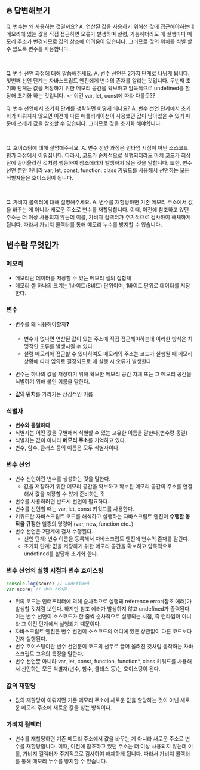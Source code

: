 ## 🔥 답변해보기
Q. 변수는 왜 사용하는 것일까요?
A. 연산된 값을 사용하기 위해선 값에 접근해야하는데 메모리에 있는 값을 직접 접근하면 오류가 발생하며 설령, 가능하더라도 매 실행마다 메모리 주소가 변경되므로 값의 참조에 어려움이 있습니다. 그러므로 값의 위치를 식별 할 수 있도록 변수를 사용합니다.

<br />

Q. 변수 선언 과정에 대해 말씀해주세요.
A. 변수 선언은 2가지 단계로 나뉘게 됩니다. 첫번째 선언 단계는 자바스크립트 엔진에게 변수의 존재를 알리는 것입니다.
두번째 초기화 단계는 값을 저장하기 위한 메모리 공간을 확보하고 암묵적으로 undefined를 할당해 초기화 하는 것입니다. <- 이건 var, let, const에 따라 다를듯??

Q. 변수 선언에서 초기화 단계를 생략하면 어떻게 되나요?
A. 변수 선언 단계에서 초기화가 이뤄지지 않으면 이전에 다른 애플리케이션이 사용했던 값이 남아있을 수 있기 때문에 쓰레기 값을 참조할 수 있습니다. 그러므로 값을 초기화 해야합니다.

<br />

Q. 호이스팅에 대해 설명해주세요.
A. 변수 선언 과정은 런타임 시점이 아닌 소스코드 평가 과정에서 이뤄집니다. 따라서, 코드가 순차적으로 실행되더라도 마치 코드가 최상단에 끌어올려진 것처럼 행동하여 참조에러가 발생하지 않은 것을 말합니다.
또한, 변수 선언 뿐만 아니라 var, let, const, function, class 키워드를 사용해서 선언하는 모든 식별자들은 호이스팅이 됩니다.

<br />

Q. 가비지 콜렉터에 대해 설명해주세요.
A. 변수를 재할당하면 기존 메모리 주소에서 값을 바꾸는 게 아니라 새로운 주소로 변수를 재할당합니다. 이때, 이전에 참조하고 있던 주소는 더 이상 사용되지 않는데 이를, 가비지 컬렉터가 주기적으로 검사하여 해체하게 됩니다.
따라서 가비지 콜렉터를 통해 메모리 누수를 방지할 수 있습니다.


## 변수란 무엇인가

### 메모리
- 메모리란 데이터를 저장할 수 있는 메모리 셀의 집합체
- 메모리 셀 하나의 크기는 1바이트(8비트) 단위이며, 1바이트 단위로 데이터를 저장한다.

### 변수
- 변수를 왜 사용해야할까❓
   - 변수가 없다면 연산된 값이 있는 주소에 직접 접근해야하는데 이러한 방식은 치명적인 오류를 발생시킬 수 있다.
    - 설령 메모리에 접근할 수 있다하여도 메모리의 주소는 코드가 실행될 때 메모리 상황에 따라 임의로 결정되므로 매 실행 시 오류가 발생한다.
   
- 변수는 하나의 값을 저장하기 위해 확보한 메모리 공간 자체 또는 그 메모리 공간을 식별하기 위해 붙인 이름을 말한다.
- **값의 위치**를 가리키는 상징적인 이름

### 식별자
- **변수와 동일하다**
- 식별자는 어떤 값을 구별해서 식별할 수 있는 고유한 이름을 말한다(변수랑 동일)
- 식별자는 값이 아니라 **메모리 주소**를 기억하고 있다.
- 변수, 함수, 클래스 등의 이름은 모두 식별자이다.

### 변수 선언
- 변수 선언이란 변수를 생성하는 것을 말한다.
    - 값을 저장하기 위한 메모리 공간을 확보하고 확보된 메모리 공간의 주소를 연결해서 값을 저장할 수 있게 준비하는 것
- 변수를 사용하려면 반드시 선언이 필요하다.
- 변수를 선언할 때는 var, let, const 키워드를 사용한다.
- 키워드란 자바스크립트 코드를 해석하고 실행하는 자바스크립트 엔진이 **수행할 동작을 규정**한 일종의 명령어 (var, new, function etc..)
- 변수 선언은 2단계에 걸쳐 수행된다.
    - 선언 단계: 변수 이름을 등록해서 자바스크립트 엔진에 변수의 존재를 알린다.
    - 초기화 단계: 값을 저장하기 위한 메모리 공간을 확보하고 암묵적으로 undefined를 할당해 초기화 한다.
    
### 변수 선언의 실행 시점과 변수 호이스팅
```javascript
console.log(score) // undefined
var score; // 변수 선언문
```
- 위의 코드는 인터프리터에 의해 순차적으로 실행돼 reference error(참조 에러)가 발생할 것처럼 보인다. 하지만 참조 에러가 발생하지 않고 undefined가 출력된다. 이는 변수 선언이 소스코드가 한 줄씩 순차적으로 실행되는 시점, 즉 런타임이 아니라 그 이전 단계에서 실행되기 때문이다.
- 자바스크립트 엔진은 변수 선언이 소스코드의 어디에 있든 상관없이 다른 코드보다 먼저 실행된다.
- 변수 호이스팅이란 변수 선언문이 코드의 선두로 끌어 올려진 것처럼 동작하는 자바스크립트 고유의 특징을 말한다.
- 변수 선언뿐 아니라 var, let, const, function, function*, class 키워드를 사용해서 선언하는 모든 식별자(변수, 함수, 클래스 등)는 호이스팅이 된다.

### 값의 재할당
- 값의 재할당이 이뤄지면 기존 메모리 주소에 새로운 값을 할당하는 것이 아닌 새로운 메모리 주소에 새로운 값을 넣는 방식이다.

### 가비지 컬렉터
- 변수를 재할당하면 기존 메모리 주소에서 값을 바꾸는 게 아니라 새로운 주소로 변수를 재할당합니다. 이때, 이전에 참조하고 있던 주소는 더 이상 사용되지 않는데 이를, 가비지 컬렉터가 주기적으로 검사하여 해체하게 됩니다.
따라서 가비지 콜렉터를 통해 메모리 누수를 방지할 수 있습니다.